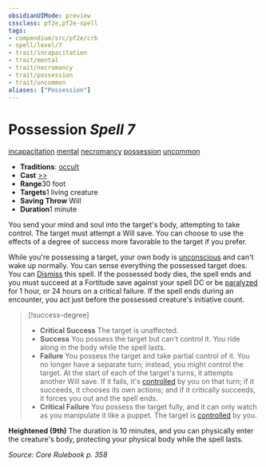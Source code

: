 ```yaml
---
obsidianUIMode: preview
cssclass: pf2e,pf2e-spell
tags:
- compendium/src/pf2e/crb
- spell/level/7
- trait/incapacitation
- trait/mental
- trait/necromancy
- trait/possession
- trait/uncommon
aliases: ["Possession"]
---
```

# Possession *Spell 7*   
[incapacitation](../../Rules/traits/incapacitation.md)  [mental](../../Rules/traits/mental.md)  [necromancy](../../Rules/traits/necromancy.md)  [possession](../../Rules/traits/possession.md)  [uncommon](../../Rules/traits/uncommon.md)  

- **Traditions**: [occult](../../Rules/traits/occult.md)
- **Cast** [>>](../../Rules/core-rulebook/chapter-9-playing-the-game.md#Actions "Two-Action") 
- **Range**30 foot
- **Targets**1 living creature
- **Saving Throw** Will
- **Duration**1 minute

You send your mind and soul into the target's body, attempting to take control. The target must attempt a Will save. You can choose to use the effects of a degree of success more favorable to the target if you prefer.

While you're possessing a target, your own body is [unconscious](../../Rules/conditions.md#Unconscious) and can't wake up normally. You can sense everything the possessed target does. You can [Dismiss](../../Rules/actions/dismiss.md) this spell. If the possessed body dies, the spell ends and you must succeed at a Fortitude save against your spell DC or be [paralyzed](../../Rules/conditions.md#Paralyzed) for 1 hour, or 24 hours on a critical failure. If the spell ends during an encounter, you act just before the possessed creature's initiative count.

> [!success-degree] 
> - **Critical Success** The target is unaffected.
> - **Success** You possess the target but can't control it. You ride along in the body while the spell lasts.
> - **Failure** You possess the target and take partial control of it. You no longer have a separate turn; instead, you might control the target. At the start of each of the target's turns, it attempts another Will save. If it fails, it's [controlled](../../Rules/conditions.md#Controlled) by you on that turn; if it succeeds, it chooses its own actions; and if it critically succeeds, it forces you out and the spell ends.
> - **Critical Failure** You possess the target fully, and it can only watch as you manipulate it like a puppet. The target is [controlled](../../Rules/conditions.md#Controlled) by you.

**Heightened (9th)** The duration is 10 minutes, and you can physically enter the creature's body, protecting your physical body while the spell lasts.

*Source: Core Rulebook p. 358*